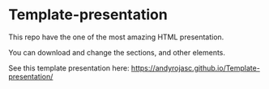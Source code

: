 # Template-presentation
This repo have the one of the most amazing HTML presentation. 

You can download and change the sections, and other elements.

See this template presentation here: https://andyrojasc.github.io/Template-presentation/
